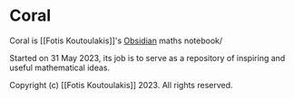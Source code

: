 # Coral

Coral is [[Fotis Koutoulakis]]'s [Obsidian](https://obsidian.md) maths notebook/

Started on 31 May 2023, its job is to serve as a repository of inspiring and useful mathematical ideas.

Copyright (c) [[Fotis Koutoulakis]] 2023. All rights reserved.
